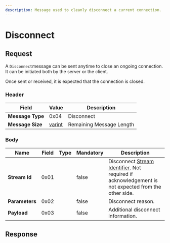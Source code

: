```yaml
---
description: Message used to cleanly disconnect a current connection.
---
```


# Disconnect

## Request

A `Disconnect`message can be sent anytime to close an ongoing connection. It can be initiated both by the server or the client.

Once sent or received, it is expected that the connection is closed.&#x20;

### Header

| Field            | Value                              | Description              |
| ---------------- | ---------------------------------- | ------------------------ |
| **Message Type** | 0x04                               | Disconnect               |
| **Message Size** | [varint](../definitions.md#varint) | Remaining Message Length |

### Body

<table><thead><tr><th>Name</th><th>Field</th><th data-type="select">Type</th><th data-type="checkbox">Mandatory</th><th>Description</th></tr></thead><tbody><tr><td><strong>Stream Id</strong></td><td>0x01</td><td></td><td>false</td><td>Disconnect <a href="../definitions.md#stream-identifier">Stream Identifier</a>. Not required if acknowledgement is not expected from the other side.</td></tr><tr><td><strong>Parameters</strong></td><td>0x02</td><td></td><td>false</td><td>Disconnect reason.</td></tr><tr><td><strong>Payload</strong></td><td>0x03</td><td></td><td>false</td><td>Additional disconnect information.</td></tr></tbody></table>

## Response

